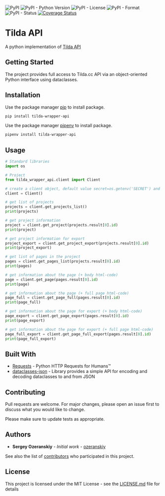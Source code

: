 ![PyPI](https://img.shields.io/pypi/v/tilda-wrapper-api.svg) ![PyPI - Python Version](https://img.shields.io/pypi/pyversions/tilda-wrapper-api.svg)  ![PyPI - License](https://img.shields.io/pypi/l/tilda-wrapper-api.svg) ![PyPI - Format](https://img.shields.io/pypi/format/tilda-wrapper-api.svg) ![PyPI - Status](https://img.shields.io/pypi/status/tilda-wrapper-api.svg) [![Coverage Status](https://coveralls.io/repos/github/ozeranskiy/tilda_wrapper_api/badge.svg)](https://coveralls.io/github/ozeranskiy/tilda_wrapper_api)

# Tilda API

A python implementation of [Tilda API](http://help-ru.tilda.ws/api)

## Getting Started

The project provides full access to Tilda.cc API via an object-oriented Python interface using dataclasses.

## Installation

Use the package manager [pip](https://pip.pypa.io/en/stable/) to install package.

```bash
pip install tilda-wrapper-api
```
 
Use the package manager [pipenv](https://github.com/pypa/pipenv) to install package.

```bash
pipenv install tilda-wrapper-api
```

## Usage

```python
# Standard libraries
import os

# Project
from tilda_wrapper_api.client import Client

# create a client object, default value secret=os.getenv('SECRET') and public=os.getenv('PUBLIC')
client = Client()

# get list of projects
projects = client.get_projects_list()
print(projects)

# get project information
project = client.get_project(projects.result[0].id)
print(project)

# get project information for export
project_export = client.get_project_export(projects.result[0].id)
print(project_export)

# get list of pages in the project
pages = client.get_pages_list(projects.result[0].id)
print(pages)

# get information about the page (+ body html-code)
page = client.get_page(pages.result[0].id)
print(page)

# get information about the page (+ full page html-code)
page_full = client.get_page_full(pages.result[0].id)
print(page_full)

# get information about the page for export (+ body html-code)
page_export = client.get_page_export(pages.result[0].id)
print(page_export)

# get information about the page for export (+ full page html-code)
page_full_export = client.get_page_full_export(pages.result[0].id)
print(page_full_export)
```

## Built With

* [Requests](https://github.com/kennethreitz/requests) - Python HTTP Requests for Humans™
* [dataclasses-json](https://github.com/lidatong/dataclasses-json) -  Library provides a simple API for encoding and decoding dataclasses to and from JSON

## Contributing
Pull requests are welcome. For major changes, please open an issue first to discuss what you would like to change.

Please make sure to update tests as appropriate.

## Authors

* **Sergey Ozeranskiy** - *Initial work* - [ozeranskiy](https://github.com/ozeranskiy)

See also the list of [contributors](https://github.com/ozeranskiy/tilda_wrapper_api/graphs/contributors) who participated in this project.

## License

This project is licensed under the MIT License - see the [LICENSE.md](LICENSE.md) file for details